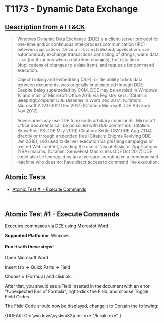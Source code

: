 # T1173 - Dynamic Data Exchange
## [Description from ATT&CK](https://attack.mitre.org/wiki/Technique/T1173)
<blockquote>Windows Dynamic Data Exchange (DDE) is a client-server protocol for one-time and/or continuous inter-process communication (IPC) between applications. Once a link is established, applications can autonomously exchange transactions consisting of strings, warm data links (notifications when a data item changes), hot data links (duplications of changes to a data item), and requests for command execution.

Object Linking and Embedding (OLE), or the ability to link data between documents, was originally implemented through DDE. Despite being superseded by COM, DDE may be enabled in Windows 10 and most of Microsoft Office 2016 via Registry keys. (Citation: BleepingComputer DDE Disabled in Word Dec 2017) (Citation: Microsoft ADV170021 Dec 2017) (Citation: Microsoft DDE Advisory Nov 2017)

Adversaries may use DDE to execute arbitrary commands. Microsoft Office documents can be poisoned with DDE commands (Citation: SensePost PS DDE May 2016) (Citation: Kettle CSV DDE Aug 2014), directly or through embedded files (Citation: Enigma Reviving DDE Jan 2018), and used to deliver execution via phishing campaigns or hosted Web content, avoiding the use of Visual Basic for Applications (VBA) macros. (Citation: SensePost MacroLess DDE Oct 2017) DDE could also be leveraged by an adversary operating on a compromised machine who does not have direct access to command line execution.</blockquote>

## Atomic Tests

- [Atomic Test #1 - Execute Commands](#atomic-test-1---execute-commands)


<br/>

## Atomic Test #1 - Execute Commands
Executes commands via DDE using Microsfot Word

**Supported Platforms:** Windows


#### Run it with these steps!
Open Microsoft Word

Insert tab -> Quick Parts -> Field

Choose = (Formula) and click ok.

After that, you should see a Field inserted in the document with an error "!Unexpected End of Formula", right-click the Field, and choose Toggle Field Codes.

The Field Code should now be displayed, change it to Contain the following:

{DDEAUTO c:\\windows\\system32\\cmd.exe "/k calc.exe"  }


<br/>
